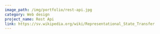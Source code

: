 ```yaml
---
image_path: /img/portfolio/rest-api.jpg
category: Web design
project_name: Rest Api
link: https://sv.wikipedia.org/wiki/Representational_State_Transfer
---
```

